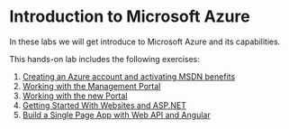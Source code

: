 # Introduction to Microsoft Azure #

In these labs we will get introduce to Microsoft Azure and its capabilities.

This hands-on lab includes the following exercises:

1. [Creating an Azure account and activating MSDN benefits](../blob/master/creating-azure-account-activating-msdn-benefits/README.md)
2. [Working with the Management Portal](../blob/master/working-with-the-management-portal/README.md)
3. [Working with the new Portal](../blob/master/working-with-the-new-portal/README.md)
4. [Getting Started With Websites and ASP.NET](../blob/master/get-started-with-websites-and-asp-net/README.md)
5. [Build a Single Page App with Web API and Angular](../blob/master/build-single-page-app-with-webapi-and-angular/README.md)
